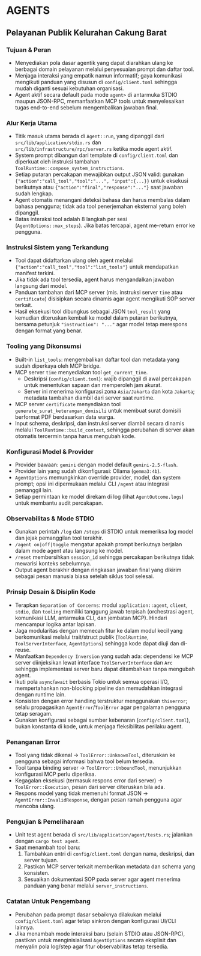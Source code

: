 # AGENTS

## Pelayanan Publik Kelurahan Cakung Barat

### Tujuan & Peran
- Menyediakan pola dasar agentik yang dapat diarahkan ulang ke berbagai domain pelayanan melalui penyesuaian prompt dan daftar tool.
- Menjaga interaksi yang empatik namun informatif; gaya komunikasi mengikuti panduan yang disusun di `config/client.toml` sehingga mudah diganti sesuai kebutuhan organisasi.
- Agent aktif secara default pada mode `agent>` di antarmuka STDIO maupun JSON-RPC, memanfaatkan MCP tools untuk menyelesaikan tugas end-to-end sebelum mengembalikan jawaban final.

### Alur Kerja Utama
- Titik masuk utama berada di `Agent::run`, yang dipanggil dari `src/lib/application/stdio.rs` dan `src/lib/infrastructure/rpc/server.rs` ketika mode agent aktif.
- System prompt dibangun dari template di `config/client.toml` dan diperkuat oleh instruksi tambahan `ToolRuntime::compose_system_instructions`.
- Setiap putaran percakapan mewajibkan output JSON valid: gunakan `{"action":"call_tool","tool":"...", "input":{...}}` untuk eksekusi berikutnya atau `{"action":"final","response":"..."}` saat jawaban sudah lengkap.
- Agent otomatis menangani deteksi bahasa dan harus membalas dalam bahasa pengguna; tidak ada tool penerjemahan eksternal yang boleh dipanggil.
- Batas interaksi tool adalah 8 langkah per sesi (`AgentOptions::max_steps`). Jika batas tercapai, agent me-return error ke pengguna.

### Instruksi Sistem yang Terkandung
- Tool dapat didaftarkan ulang oleh agent melalui `{"action":"call_tool","tool":"list_tools"}` untuk mendapatkan manifest terkini.
- Jika tidak ada tool tersedia, agent harus mengandalkan jawaban langsung dari model.
- Panduan tambahan dari MCP server (mis. instruksi server `time` atau `certificate`) disisipkan secara dinamis agar agent mengikuti SOP server terkait.
- Hasil eksekusi tool dibungkus sebagai JSON `tool_result` yang kemudian diteruskan kembali ke model dalam putaran berikutnya, bersama petunjuk `"instruction": "..."` agar model tetap merespons dengan format yang benar.

### Tooling yang Dikonsumsi
- Built-in `list_tools`: mengembalikan daftar tool dan metadata yang sudah diperkaya oleh MCP bridge.
- MCP server `time` menyediakan tool `get_current_time`.
  - Deskripsi (`config/client.toml`): wajib dipanggil di awal percakapan untuk menentukan sapaan dan memperoleh jam akurat.
  - Server ini menerima konfigurasi zona `Asia/Jakarta` dan kota `Jakarta`; metadata tambahan diambil dari server saat runtime.
- MCP server `certificate` menyediakan tool `generate_surat_keterangan_domisili` untuk membuat surat domisili berformat PDF berdasarkan data warga.
- Input schema, deskripsi, dan instruksi server diambil secara dinamis melalui `ToolRuntime::build_context`, sehingga perubahan di server akan otomatis tercermin tanpa harus mengubah kode.

### Konfigurasi Model & Provider
- Provider bawaan: `gemini` dengan model default `gemini-2.5-flash`.
- Provider lain yang sudah dikonfigurasi: Ollama (`gemma3:4b`).
- `AgentOptions` memungkinkan override provider, model, dan system prompt; opsi ini dipermukaan melalui CLI `/agent` atau integrasi pemanggil lain.
- Setiap permintaan ke model direkam di log (lihat `AgentOutcome.logs`) untuk membantu audit percakapan.

### Observabilitas & Mode STDIO
- Gunakan perintah `/log` dan `/steps` di STDIO untuk memeriksa log model dan jejak pemanggilan tool terakhir.
- `/agent on|off|toggle` mengatur apakah prompt berikutnya berjalan dalam mode agent atau langsung ke model.
- `/reset` membersihkan `session_id` sehingga percakapan berikutnya tidak mewarisi konteks sebelumnya.
- Output agent berakhir dengan ringkasan jawaban final yang dikirim sebagai pesan manusia biasa setelah siklus tool selesai.

### Prinsip Desain & Disiplin Kode
- Terapkan `Separation of Concerns`: modul `application::agent`, `client`, `stdio`, dan `tooling` memiliki tanggung jawab terpisah (orchestrasi agent, komunikasi LLM, antarmuka CLI, dan jembatan MCP). Hindari mencampur logika antar lapisan.
- Jaga modularitas dengan memecah fitur ke dalam modul kecil yang berkomunikasi melalui trait/struct publik (`ToolRuntime`, `ToolServerInterface`, `AgentOptions`) sehingga kode dapat diuji dan di-reuse.
- Manfaatkan `Dependency Inversion` yang sudah ada: dependensi ke MCP server diinjeksikan lewat interface `ToolServerInterface` dan `Arc` sehingga implementasi server baru dapat ditambahkan tanpa mengubah agent.
- Ikuti pola `async`/`await` berbasis Tokio untuk semua operasi I/O, mempertahankan non-blocking pipeline dan memudahkan integrasi dengan runtime lain.
- Konsisten dengan error handling terstruktur menggunakan `thiserror`; selalu propagasikan `AgentError`/`ToolError` agar pengalaman pengguna tetap seragam.
- Gunakan konfigurasi sebagai sumber kebenaran (`config/client.toml`), bukan konstanta di kode, untuk menjaga fleksibilitas perilaku agent.

### Penanganan Error
- Tool yang tidak dikenal -> `ToolError::UnknownTool`, diteruskan ke pengguna sebagai informasi bahwa tool belum tersedia.
- Tool tanpa binding server -> `ToolError::UnboundTool`, menunjukkan konfigurasi MCP perlu diperiksa.
- Kegagalan eksekusi (termasuk respons error dari server) -> `ToolError::Execution`, pesan dari server diteruskan bila ada.
- Respons model yang tidak memenuhi format JSON -> `AgentError::InvalidResponse`, dengan pesan ramah pengguna agar mencoba ulang.

### Pengujian & Pemeliharaan
- Unit test agent berada di `src/lib/application/agent/tests.rs`; jalankan dengan `cargo test agent`.
- Saat menambah tool baru:
  1. Tambahkan entri di `config/client.toml` dengan nama, deskripsi, dan server tujuan.
  2. Pastikan MCP server terkait memberikan metadata dan schema yang konsisten.
  3. Sesuaikan dokumentasi SOP pada server agar agent menerima panduan yang benar melalui `server_instructions`.

### Catatan Untuk Pengembang
- Perubahan pada prompt dasar sebaiknya dilakukan melalui `config/client.toml` agar tetap sinkron dengan konfigurasi UI/CLI lainnya.
- Jika menambah mode interaksi baru (selain STDIO atau JSON-RPC), pastikan untuk menginisialisasi `AgentOptions` secara eksplisit dan menyalin pola log/step agar fitur observabilitas tetap tersedia.
